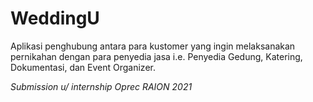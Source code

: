 # WeddingU
Aplikasi penghubung antara para kustomer yang ingin melaksanakan pernikahan dengan para penyedia jasa i.e. Penyedia Gedung, Katering, Dokumentasi, dan Event Organizer.


<i>Submission u/ internship Oprec RAION 2021</i>
